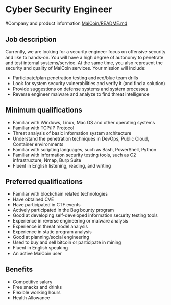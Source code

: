 # Cyber Security Engineer
#Company and product information [MaiCoin/README.md](README.md)

## Job description
Currently, we are looking for a security engineer focus on offensive security and like to hands-on. You will have a high degree of autonomy to penetrate and test internal systems/service. At the same time, you also represent the security and quality of MaiCoin services. Your mission will include:
* Participate/plan penetration testing and red/blue team drills
* Look for system security vulnerabilities and verify it (and find a solution)
* Provide suggestions on defense systems and system processes
* Reverse engineer malware and analyze to find threat intelligence

## Minimum qualifications
* Familiar with Windows, Linux, Mac OS and other operating systems
* Familiar with TCP/IP Protocol
* Threat analysis of basic information system architecture
* Understand the penetration techniques in DevOps, Public Cloud, Container environments
* Familiar with scripting languages, such as Bash, PowerShell, Python
* Familiar with information security testing tools, such as C2 infrastructure, Nmap, Burp Suite
* Fluent in English listening, reading, and writing

## Preferred qualifications
* Familiar with blockchain related technologies
* Have obtained CVE
* Have participated in CTF events
* Actively participated in the Bug bounty program
* Good at developing self-developed information security testing tools
* Experience in reverse engineering or malware analysis
* Experience in threat model analysis
* Experience in static program analysis
* Good at planning/social engineering
* Used to buy and sell bitcoin or participate in mining
* Fluent in English speaking
* An active MaiCoin user

## Benefits
* Competitive salary
* Free snacks and drinks
* Flexible working hours
* Health Allowance
